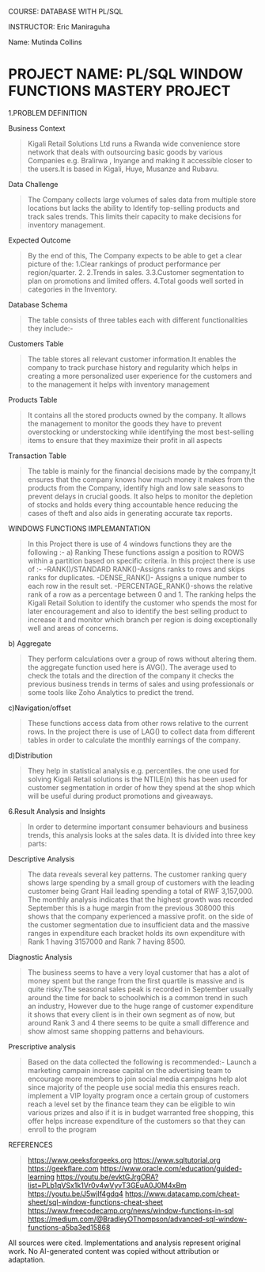 COURSE: DATABASE WITH PL/SQL

INSTRUCTOR: Eric Maniraguha

Name: Mutinda Collins

PROJECT NAME: PL/SQL WINDOW FUNCTIONS MASTERY PROJECT
====================================================================================================
1.PROBLEM DEFINITION

Business Context

>Kigali Retail Solutions Ltd runs a Rwanda wide convenience store network that deals with outsourcing basic goods by various Companies e.g. Bralirwa , Inyange and making it accessible closer to the users.It is based in Kigali, Huye, Musanze and Rubavu. 

Data Challenge

>The Company collects large volumes of sales data from multiple store locations but lacks the ability to Identify top-selling products and track sales trends. This limits their capacity to make decisions for inventory management.


Expected Outcome

 >By the end of this, The Company expects to be able to get a clear picture of the: 
>1.Clear rankings of product performance per region/quarter.
>2. 2.Trends in sales. 
>3.3.Customer segmentation to plan on promotions and limited offers.
 >4.Total goods well sorted in categories in the Inventory.


 Database Schema
 
 >The table consists of three tables each with different functionalities they include:-

Customers Table

>The table stores all relevant customer information.It enables the company to track purchase history and regularity which helps in creating a more personalized user experience for the customers and to the management it helps with inventory management

Products Table

>It contains all the stored products owned by the company. It allows the management to monitor the goods they have to prevent overstocking or understocking while identifying the most best-selling items to ensure that they maximize their profit in all aspects 

Transaction Table

>The table is mainly for the financial decisions made by the company,It ensures that the company knows how much money it makes from the products from the Company, identify high and low sale seasons to prevent delays in crucial goods. It also helps to monitor the depletion of stocks and holds every thing accountable hence reducing the cases of theft and also aids in generating accurate tax reports.

 WINDOWS FUNCTIONS IMPLEMANTATION
 
 >In this Project there is use of 4 windows functions they are the following :-
a) Ranking
 These functions assign a position to ROWS within a partition based on specific criteria.
 In this project there is use of :-
 -RANK()/STANDARD RANK()-Assigns ranks to rows and skips ranks for duplicates.
 -DENSE_RANK()- Assigns a unique number to each row in the result set.
 -PERCENTAGE_RANK()-shows the relative rank of a row as a percentage between 0 and 1.
The ranking helps the Kigali Retail Solution to identify the customer who spends the most for later encouragement and also to identify the best selling product to increase it and monitor which branch per region is doing exceptionally well and areas of concerns.

b) Aggregate

>They perform calculations over a group of rows without altering them. the aggregate function used here is AVG().
The average used to check the totals and the direction of the company it checks the previous business trends in terms of sales and using professionals or some tools like Zoho Analytics to predict the trend.

c)Navigation/offset

>These functions access data from other rows relative to the current rows.
In the project there is use of LAG() to collect data from different tables in order to calculate the monthly earnings of the company.

d)Distribution

>They help in statistical analysis e.g. percentiles. the one used for solving Kigali Retail solutions is the NTILE(n) this has been used for customer segmentation in order of how they spend at the shop which will be useful during product promotions and giveaways.

6.Result Analysis and Insights 

>In order to determine important consumer behaviours and business trends, this analysis looks at the sales data.
It is divided into three key parts:

Descriptive Analysis

>The data reveals several key patterns. The customer ranking query shows large spending by a small group of customers with the leading customer being Grant Hail leading spending a total of RWF 3,157,000. The monthly analysis indicates that the highest growth was recorded September this is a huge margin from the previous 308000 this shows that the company  experienced a massive profit. 
on the side of the customer segmentation due to insufficient data and the massive ranges in expenditure each bracket holds its own expenditure with Rank 1 having 3157000 and Rank 7 having 8500.

Diagnostic Analysis

>The business seems to have a very loyal customer that has a alot of money spent but the range from the first quartile is massive and is quite risky.The seasonal sales peak is recorded in September usually around the time for back to schoolwhich is a common trend in such an industry, However due to the huge range of customer expenditure it shows that every client is in their own segment as of now, but around Rank 3 and 4 there seems to be quite a small difference and show almost same shopping patterns and behaviours.

Prescriptive analysis
>Based on the data collected the following is recommended:-
>Launch a marketing campain increase capital on the advertising team to encourage more members to join social media campaigns help alot since majority of the people use social media this ensures reach.
>implement a VIP loyalty program once a certain group of customers reach a level set by the finance team they can be eligible to win various prizes and also if it is in budget warranted free shopping, this offer helps increase expenditure of the customers so that they can enroll to the program


REFERENCES
>https://www.geeksforgeeks.org
>https://www.sqltutorial.org
>https://geekflare.com
>https://www.oracle.com/education/guided-learning
>https://youtu.be/evktGJrgORA?list=PLb1qVSx1k1Vr0v4wVyvT3GEuA0J0M4xBm
>https://youtu.be/J5wjIf4gdq4
>https://www.datacamp.com/cheat-sheet/sql-window-functions-cheat-sheet
>https://www.freecodecamp.org/news/window-functions-in-sql
>https://medium.com/@BradleyOThompson/advanced-sql-window-functions-a5ba3ed15868
>
All sources were cited. Implementations and analysis represent original work. No AI-generated content was copied without attribution or adaptation.
 
